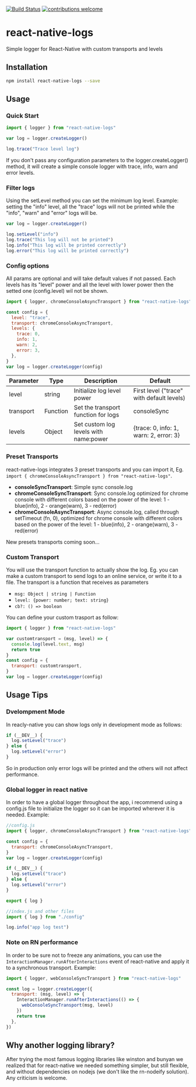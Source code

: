 [![Build Status](https://travis-ci.org/onubo/react-native-logs.svg?branch=master)](https://travis-ci.org/onubo/react-native-logs) [![contributions welcome](https://img.shields.io/badge/contributions-welcome-brightgreen.svg?style=flat)](https://github.com/dwyl/esta/issues)

# react-native-logs

Simple logger for React-Native with custom transports and levels

## Installation

```sh
npm install react-native-logs --save
```

## Usage

### Quick Start

```javascript
import { logger } from "react-native-logs"

var log = logger.createLogger()

log.trace("Trace level log")
```

If you don't pass any configuration parameters to the logger.createLogger() method, it will create a simple console logger with trace, info, warn and error levels.

### Filter logs

Using the setLevel method you can set the minimum log level. Example: setting the "info" level, all the "trace" logs will not be printed while the "info", "warn" and "error" logs will be.

```javascript
var log = logger.createLogger()

log.setLevel("info")
log.trace("This log will not be printed")
log.info("This log will be printed correctly")
log.error("This log will be printed correctly")
```

### Config options

All params are optional and will take default values if not passed. Each levels has its "level" power and all the level with lower power then the setted one (config.level) wil not be shown.

```javascript
import { logger, chromeConsoleAsyncTransport } from "react-native-logs"

const config = {
  level: "trace",
  transport: chromeConsoleAsyncTransport,
  levels: {
    trace: 0,
    info: 1,
    warn: 2,
    error: 3,
  },
}
var log = logger.createLogger(config)
```

| Parameter | Type     | Description                           | Default                                   |
| --------- | -------- | ------------------------------------- | ----------------------------------------- |
| level     | string   | Initialize log level power            | First level ("trace" with default levels) |
| transport | Function | Set the transport function for logs   | consoleSync                               |
| levels    | Object   | Set custom log levels with name:power | {trace: 0, info: 1, warn: 2, error: 3}    |

### Preset Transports

react-native-logs integrates 3 preset transports and you can import it, Eg. `import { chromeConsoleAsyncTransport } from "react-native-logs"`.

- **consoleSyncTransport**: Simple sync console.log
- **chromeConsoleSyncTransport**: Sync console.log optimized for chrome console with different colors based on the power of the level: 1 - blue(info), 2 - orange(warn), 3 - red(error)
- **chromeConsoleAsyncTransport**: Async console.log, called through setTimeout (fn, 0), optimized for chrome console with different colors based on the power of the level: 1 - blue(info), 2 - orange(warn), 3 - red(error)

New presets transports coming soon...

### Custom Transport

You will use the transport function to actually show the log. Eg. you can make a custom transport to send logs to an online service, or write it to a file.
The transport is a function that receives as parameters

- `msg: Object | string | Function`
- `level: {power: number; text: string}`
- `cb?: () => boolean`

You can define your custom trasport as follow:

```javascript
import { logger } from "react-native-logs"

var customtransport = (msg, level) => {
  console.log(level.text, msg)
  return true
}
const config = {
  transport: customtransport,
}
var log = logger.createLogger(config)
```

## Usage Tips

### Dvelompment Mode

In reacly-native you can show logs only in development mode as follows:

```javascript
if (__DEV__) {
  log.setLevel("trace")
} else {
  log.setLevel("error")
}
```

So in production only error logs will be printed and the others will not affect performance.

### Global logger in react native

In order to have a global logger throughout the app, i recommend using a config.js file to initialize the logger so it can be imported wherever it is needed.
Example:

```javascript
//config.js
import { logger, chromeConsoleAsyncTransport } from "react-native-logs"

const config = {
  transport: chromeConsoleAsyncTransport,
}
var log = logger.createLogger(config)

if (__DEV__) {
  log.setLevel("trace")
} else {
  log.setLevel("error")
}

export { log }
```

```javascript
//index.js and other files
import { log } from "./config"

log.info("app log test")
```

### Note on RN performance

In order to be sure not to freeze any animations, you can use the `InteractionManager.runAfterInteractions` event of react-native and apply it to a synchronous transport.
Example:

```javascript
import { logger, webConsoleSyncTransport } from "react-native-logs"

const log = logger.createLogger({
  transport: (msg, level) => {
    InteractionManager.runAfterInteractions(() => {
      webConsoleSyncTransport(msg, level)
    })
    return true
  },
})
```

## Why another logging library?

After trying the most famous logging libraries like winston and bunyan we realized that for react-native we needed something simpler, but still flexible, and without dependencies on nodejs (we don't like the rn-nodeify solution). Any criticism is welcome.
